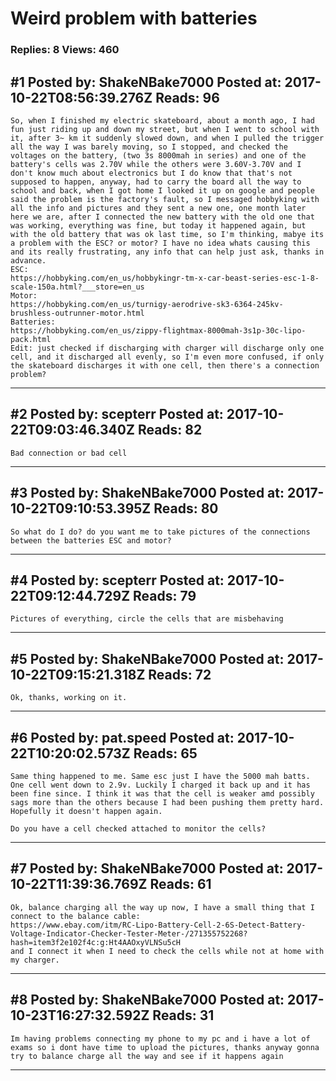 # Weird problem with batteries

### Replies: 8 Views: 460

## \#1 Posted by: ShakeNBake7000 Posted at: 2017-10-22T08:56:39.276Z Reads: 96

```
So, when I finished my electric skateboard, about a month ago, I had fun just riding up and down my street, but when I went to school with it, after 3~ km it suddenly slowed down, and when I pulled the trigger all the way I was barely moving, so I stopped, and checked the voltages on the battery, (two 3s 8000mah in series) and one of the battery's cells was 2.70V while the others were 3.60V-3.70V and I don't know much about electronics but I do know that that's not supposed to happen, anyway, had to carry the board all the way to school and back, when I got home I looked it up on google and people said the problem is the factory's fault, so I messaged hobbyking with all the info and pictures and they sent a new one, one month later here we are, after I connected the new battery with the old one that was working, everything was fine, but today it happened again, but with the old battery that was ok last time, so I'm thinking, mabye its a problem with the ESC? or motor? I have no idea whats causing this and its really frustrating, any info that can help just ask, thanks in advance.
ESC:
https://hobbyking.com/en_us/hobbykingr-tm-x-car-beast-series-esc-1-8-scale-150a.html?___store=en_us
Motor:
https://hobbyking.com/en_us/turnigy-aerodrive-sk3-6364-245kv-brushless-outrunner-motor.html
Batteries:
https://hobbyking.com/en_us/zippy-flightmax-8000mah-3s1p-30c-lipo-pack.html
Edit: just checked if discharging with charger will discharge only one cell, and it discharged all evenly, so I'm even more confused, if only the skateboard discharges it with one cell, then there's a connection problem?
```

---
## \#2 Posted by: scepterr Posted at: 2017-10-22T09:03:46.340Z Reads: 82

```
Bad connection or bad cell
```

---
## \#3 Posted by: ShakeNBake7000 Posted at: 2017-10-22T09:10:53.395Z Reads: 80

```
So what do I do? do you want me to take pictures of the connections between the batteries ESC and motor?
```

---
## \#4 Posted by: scepterr Posted at: 2017-10-22T09:12:44.729Z Reads: 79

```
Pictures of everything, circle the cells that are misbehaving
```

---
## \#5 Posted by: ShakeNBake7000 Posted at: 2017-10-22T09:15:21.318Z Reads: 72

```
Ok, thanks, working on it.
```

---
## \#6 Posted by: pat.speed Posted at: 2017-10-22T10:20:02.573Z Reads: 65

```
Same thing happened to me. Same esc just I have the 5000 mah batts. One cell went down to 2.9v. Luckily I charged it back up and it has been fine since. I think it was that the cell is weaker amd possibly sags more than the others because I had been pushing them pretty hard. Hopefully it doesn't happen again. 

Do you have a cell checked attached to monitor the cells?
```

---
## \#7 Posted by: ShakeNBake7000 Posted at: 2017-10-22T11:39:36.769Z Reads: 61

```
Ok, balance charging all the way up now, I have a small thing that I connect to the balance cable:
https://www.ebay.com/itm/RC-Lipo-Battery-Cell-2-6S-Detect-Battery-Voltage-Indicator-Checker-Tester-Meter-/271355752268?hash=item3f2e102f4c:g:Ht4AAOxyVLNSu5cH 
and I connect it when I need to check the cells while not at home with my charger.
```

---
## \#8 Posted by: ShakeNBake7000 Posted at: 2017-10-23T16:27:32.592Z Reads: 31

```
Im having problems connecting my phone to my pc and i have a lot of exams so i dont have time to upload the pictures, thanks anyway gonna try to balance charge all the way and see if it happens again
```

---
